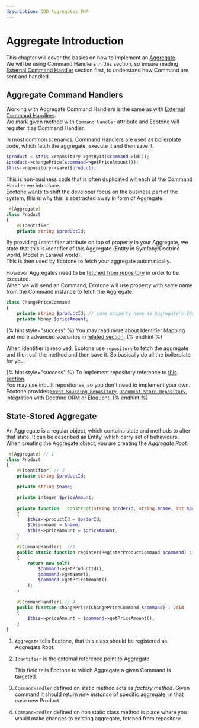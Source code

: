 ```yaml
---
description: DDD Aggregates PHP
---
```


# Aggregate Introduction

This chapter will cover the basics on how to implement an [Aggregate](../../modelling-1.md#aggregates). \
We will be using Command Handlers in this section, so ensure reading [External Command Handler](../external-command-handlers/) section first, to understand how Command are sent and handled.

## Aggregate Command Handlers

Working with Aggregate Command Handlers is the same as with [External Command Handlers](../external-command-handlers/).\
We mark given method with `Command Handler` attribute and Ecotone will register it as Command Handler.

In most common scenarios, Command Handlers are used as boilerplate code, which fetch the aggregate, execute it and then save it.

```php
$product = $this->repository->getById($command->id());
$product->changePrice($command->getPriceAmount());
$this->repository->save($product);
```

This is non-business code that is often duplicated wit each of the Command Handler we introduce. \
Ecotone wants to shift the developer focus on the business part of the system, this is why this is abstracted away in form of Aggregate.

```php
 #[Aggregate]
class Product
{
    #[Identifier]
    private string $productId;
```

By providing `Identifier` attribute on top of property in your Aggregate, we state that this is identifier of this Aggregate (Entity in Symfony/Doctrine world, Model in Laravel world). \
This is then used by Ecotone to fetch your aggregate automatically.

However Aggregates need to be [fetched from repository](../repository.md) in order to be executed. \
When we will send an Command, Ecotone will use property with same name from the Command instance to fetch the Aggregate.

```php
class ChangePriceCommand
{
    private string $productId; // same property name as Aggregate's Identifier
    private Money $priceAmount;
```

{% hint style="success" %}
You may read more about Identifier Mapping and more advanced scenarios  in [related section](../identifier-mapping.md).
{% endhint %}

When identifier is resolved, Ecotone use `repository` to fetch the aggregate and then call the method and then save it. So basically do all the boilerplate for you.

{% hint style="success" %}
To implement repository reference to [this section](../repository.md).\
You may use inbuilt repositories, so you don't need to implement your own.\
Ecotone provides [`Event Sourcing Repository`](../../event-sourcing/), [`Document Store Repository`](../../../messaging/document-store.md#storing-aggregates-in-your-document-store), integration with [Doctrine ORM](../../../modules/symfony/doctrine-orm.md) or [Eloquent](../../../modules/laravel/eloquent.md).
{% endhint %}

## State-Stored Aggregate

An Aggregate is a regular object, which contains state and methods to alter that state. It can be described as Entity, which carry set of behaviours. \
When creating the Aggregate object, you are creating the _Aggregate Root_.&#x20;

```php
 #[Aggregate] // 1
class Product
{
    #[Identifier] // 2
    private string $productId;

    private string $name;

    private integer $priceAmount;
    
    private function __construct(string $orderId, string $name, int $priceAmount)
    {
        $this->productId = $orderId;
        $this->name = $name;
        $this->priceAmount = $priceAmount;
    }

    #[CommandHandler]  //3
    public static function register(RegisterProductCommand $command) : self
    {
        return new self(
            $command->getProductId(),
            $command->getName(),
            $command->getPriceAmount()
        );
    }
    
    #[CommandHandler] // 4
    public function changePrice(ChangePriceCommand $command) : void
    {
        $this->priceAmount = $command->getPriceAmount();
    }
}
```

1. `Aggregate` tells Ecotone, that this class should be registered as Aggregate Root.
2.  `Identifier` is the external reference point to Aggregate.&#x20;

    This field tells Ecotone to which Aggregate a given Command is targeted.
3. `CommandHandler` defined on static method acts as _factory method_. Given command it should return _new instance_ of specific aggregate, in that case new Product.
4. `CommandHandler` defined on non static class method is place where you would make changes to existing aggregate, fetched from repository.
